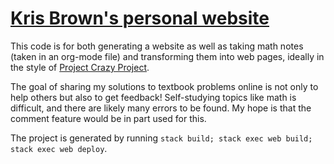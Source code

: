 # [Kris Brown's personal website](https://web.stanford.edu/~ksb/)

This code is for both generating a website as well as taking math notes (taken in an org-mode file) and transforming them into web pages, ideally in the style of [Project Crazy Project](https://web.archive.org/web/20140327002205/http://crazyproject.wordpress.com/aadf/#df-1).

The goal of sharing my solutions to textbook problems online is not only to help others but also to get feedback! Self-studying topics like math is difficult, and there are likely many errors to be found. My hope is that the comment feature would be in part used for this.

The project is generated by running `stack build; stack exec web build; stack exec web deploy`.
